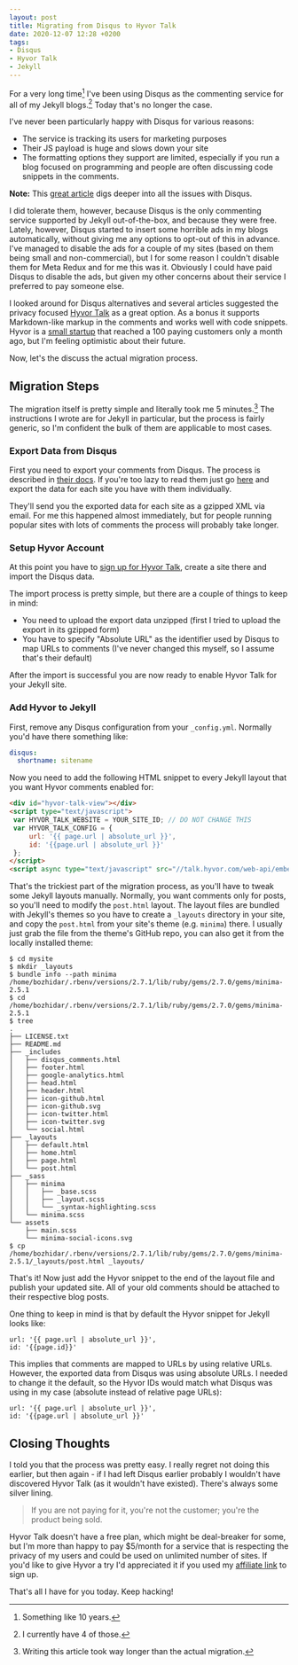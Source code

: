 ```yaml
---
layout: post
title: Migrating from Disqus to Hyvor Talk
date: 2020-12-07 12:28 +0200
tags:
- Disqus
- Hyvor Talk
- Jekyll
---
```


For a very long time[^1] I've been using Disqus as the
commenting service for all of my Jekyll blogs.[^2] Today that's
no longer the case.

I've never been particularly happy with Disqus for various reasons:

* The service is tracking its users for marketing purposes
* Their JS payload is huge and slows down your site
* The formatting options they support are limited, especially if you run a blog
focused on programming and people are often discussing code snippets in the comments.

**Note:** This [great article](https://fatfrogmedia.com/delete-disqus-comments-wordpress/) digs deeper into all
the issues with Disqus.

I did tolerate them, however, because Disqus is the only commenting
service supported by Jekyll out-of-the-box, and because they were
free. Lately, however, Disqus started to insert some horrible ads in
my blogs automatically, without giving me any options to opt-out of
this in advance. I've managed to disable the ads for a couple of my
sites (based on them being small and non-commercial), but I for some
reason I couldn't disable them for Meta Redux and for me this was it.
Obviously I could have paid Disqus to disable the ads, but given my
other concerns about their service I preferred to pay someone else.

I looked around for Disqus alternatives and several articles suggested
the privacy focused [Hyvor Talk](https://talk.hyvor.com/) as a great
option. As a bonus it supports Markdown-like markup in the comments
and works well with code snippets. Hyvor is a [small
startup](https://talk.hyvor.com/blog/100-paying-customers/) that
reached a 100 paying customers only a month ago, but I'm feeling
optimistic about their future.

Now, let's the discuss the actual migration process.

## Migration Steps

The migration itself is pretty simple and literally took me 5 minutes.[^3]
The instructions I wrote are for Jekyll in particular, but the process is fairly generic,
so I'm confident the bulk of them are applicable to most cases.

### Export Data from Disqus

First you need to export your comments from Disqus. The process is described in [their docs](https://help.disqus.com/en/articles/1717164-comments-export).
If you're too lazy to read them just go [here](http://disqus.com/admin/discussions/export/) and export the data for each site you have with them individually.

They'll send you the exported data for each site as a gzipped XML via
email. For me this happened almost immediately, but for people running
popular sites with lots of comments the process will probably take
longer.

### Setup Hyvor Account

At this point you have to [sign up for Hyvor Talk](https://talk.hyvor.com?aff=14023), create a site there and import the Disqus data.

The import process is pretty simple, but there are a couple of things to keep in mind:

* You need to upload the export data unzipped (first I tried to upload the export in its gzipped form)
* You have to specify "Absolute URL" as the identifier used by Disqus to map URLs to comments (I've never changed this myself, so I assume that's their default)

After the import is successful you are now ready to enable Hyvor Talk for your Jekyll site.

### Add Hyvor to Jekyll

First, remove any Disqus configuration from your `_config.yml`. Normally you'd have there something like:

``` yaml
disqus:
  shortname: sitename
```

Now you need to add the following HTML snippet to every Jekyll layout that you want Hyvor comments enabled for:

``` html
<div id="hyvor-talk-view"></div>
<script type="text/javascript">
 var HYVOR_TALK_WEBSITE = YOUR_SITE_ID; // DO NOT CHANGE THIS
 var HYVOR_TALK_CONFIG = {
     url: '{{ page.url | absolute_url }}',
     id: '{{page.url | absolute_url }}'
 };
</script>
<script async type="text/javascript" src="//talk.hyvor.com/web-api/embed"></script>

```

That's the trickiest part of the migration process, as you'll have to tweak some Jekyll layouts manually.
Normally, you want comments only for posts, so you'll need to modify the `post.html` layout. The layout files are bundled with
Jekyll's themes so you have to create a `_layouts` directory in your site, and copy the `post.html` from your site's theme (e.g. `minima`) there.
I usually just grab the file from the theme's GitHub repo, you can also get it from the locally installed theme:

``` shellsession
$ cd mysite
$ mkdir _layouts
$ bundle info --path minima
/home/bozhidar/.rbenv/versions/2.7.1/lib/ruby/gems/2.7.0/gems/minima-2.5.1
$ cd /home/bozhidar/.rbenv/versions/2.7.1/lib/ruby/gems/2.7.0/gems/minima-2.5.1
$ tree
.
├── LICENSE.txt
├── README.md
├── _includes
│   ├── disqus_comments.html
│   ├── footer.html
│   ├── google-analytics.html
│   ├── head.html
│   ├── header.html
│   ├── icon-github.html
│   ├── icon-github.svg
│   ├── icon-twitter.html
│   ├── icon-twitter.svg
│   └── social.html
├── _layouts
│   ├── default.html
│   ├── home.html
│   ├── page.html
│   └── post.html
├── _sass
│   ├── minima
│   │   ├── _base.scss
│   │   ├── _layout.scss
│   │   └── _syntax-highlighting.scss
│   └── minima.scss
└── assets
    ├── main.scss
    └── minima-social-icons.svg
$ cp /home/bozhidar/.rbenv/versions/2.7.1/lib/ruby/gems/2.7.0/gems/minima-2.5.1/_layouts/post.html _layouts/
```

That's it! Now just add the Hyvor snippet to the end of the layout file and publish your updated site.
All of your old comments should be attached to their respective blog posts.

One thing to keep in mind is that by default the Hyvor snippet for Jekyll looks like:

```
url: '{{ page.url | absolute_url }}',
id: '{{page.id}}'
```

This implies that comments are mapped to URLs by using relative URLs. However, the exported data from Disqus was using
absolute URLs.
I needed to change it the default, so the Hyvor IDs would match what Disqus was using in my case (absolute instead of relative page URLs):

```
url: '{{ page.url | absolute_url }}',
id: '{{page.url | absolute_url }}'
```

## Closing Thoughts

I told you that the process was pretty easy. I really regret not doing this earlier, but then again - if I had left
Disqus earlier probably I wouldn't have discovered Hyvor Talk (as it wouldn't have existed). There's always some silver lining.

> If you are not paying for it, you're not the customer; you're the product being sold.

Hyvor Talk doesn't have a free plan, which might be deal-breaker for some, but I'm more than happy to pay $5/month for
a service that is respecting the privacy of my users and could be used on unlimited number of sites. If you'd like to give Hyvor a try I'd appreciated it if you used my [affiliate link](https://talk.hyvor.com?aff=14023)
to sign up.

That's all I have for you today. Keep hacking!

[^1]: Something like 10 years.
[^2]: I currently have 4 of those.
[^3]: Writing this article took way longer than the actual migration.
